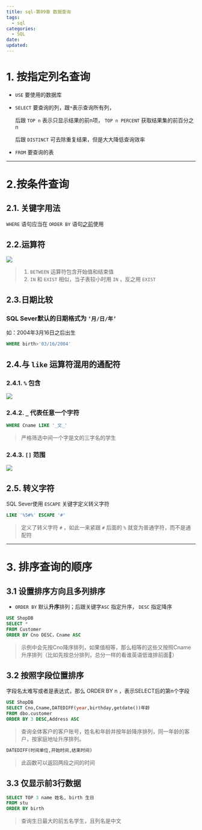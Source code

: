 ```yaml
---
title: sql-第09章 数据查询
tags:
  - sql
categories:
  - SQL
date:
updated:
---
```


# 1. 按指定列名查询

* `USE` 要使用的数据库


- `SELECT` 要查询的列，跟`*`表示查询所有列，

	后跟 `TOP n` 表示只显示结果的前n项， `TOP n PERCENT` 获取结果集的前百分之n

	后跟 `DISTINCT` 可去除重复结果，但是大大降低查询效率


- `FROM` 要查询的表

---

# 2.按条件查询

## 2.1. 关键字用法
 `WHERE` 语句应当在 `ORDER BY` 语句<u>之前</u>使用

## 2.2.运算符

![](https://leaves520-1326362500.cos.ap-nanjing.myqcloud.com/2024-05-05-10-34-29-image.png)
> 1.  `BETWEEN` 运算符包含开始值和结束值
> 2. `IN` 和 `EXIST` 相似，当子表较小时用 `IN` ，反之用 `EXIST` 
## 2.3.日期比较

### SQL Sever默认的日期格式为 `‘月/日/年’`

如：2004年3月16日之后出生

```sql
WHERE birth>'03/16/2004'
```

## 2.4.与 `like` 运算符混用的通配符

### 2.4.1. `%` 包含

![](https://leaves520-1326362500.cos.ap-nanjing.myqcloud.com/2024-05-05-10-44-35-image.png)


### 2.4.2. `_` 代表任意一个字符

```sql
WHERE Cname LIKE '_文_'
```

> 严格筛选中间一个字是文的三字名的学生


### 2.4.3. `[]` 范围

![](https://leaves520-1326362500.cos.ap-nanjing.myqcloud.com/2024-05-05-11-00-57-image.png)

## 2.5. 转义字符

SQL Sever使用 `ESCAPE` 关键字定义转义字符

```sql
LIKE '%5#%' ESCAPE '#'
```

> 定义了转义字符 `#` ，如此一来紧跟 `#` 后面的 `%` 就变为普通字符，而不是通配符

---

# 3. 排序查询的顺序

## 3.1 设置排序方向且多列排序

- `ORDER BY` 默认**升序**排列；后跟关键字`ASC` 指定升序， `DESC` 指定降序

```sql
USE ShopDB
SELECT *
FROM Customer
ORDER BY Cno DESC，Cname ASC
```

> 示例中会先按Cno降序排列，如果值相等，那么相等的这些又按照Cname升序排列（比如先按总分排列，总分一样的看谁英语低谁排前面🤣）

## 3.2 按照字段位置排序

字段名太难写或者是表达式，那么 ORDER BY n ，表示SELECT后的第n个字段

```sql
USE ShopDB
SELECT Cno,Cname,DATEDIFF(year,birthday,getdate())年龄
FROM dbo.customer
ORDER BY 3 DESC,Address ASC
```

> 查询全体客户的客户账号，姓名和年龄并按年龄降序排列，同一年龄的客户，按家庭地址升序排列。

```sql
DATEDIFF(时间单位,开始时间,结束时间)
```

> 此函数可以返回两段之间的时间    

## 3.3 仅显示前3行数据

```sql
SELECT TOP 3 name 姓名, birth 生日
FROM stu
ORDER BY birth
```

> 查询生日最大的前五名学生，且列名是中文

